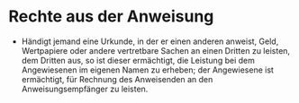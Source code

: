 # Rechte aus der Anweisung

- Händigt jemand eine Urkunde, in der er einen anderen anweist, Geld, Wertpapiere oder andere vertretbare Sachen an einen Dritten zu leisten, dem Dritten aus, so ist dieser ermächtigt, die Leistung bei dem Angewiesenen im eigenen Namen zu erheben; der Angewiesene ist ermächtigt, für Rechnung des Anweisenden an den Anweisungsempfänger zu leisten.

